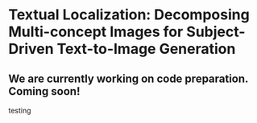 # Textual Localization: Decomposing Multi-concept Images for Subject-Driven Text-to-Image Generation

## We are currently working on code preparation. Coming soon!
testing